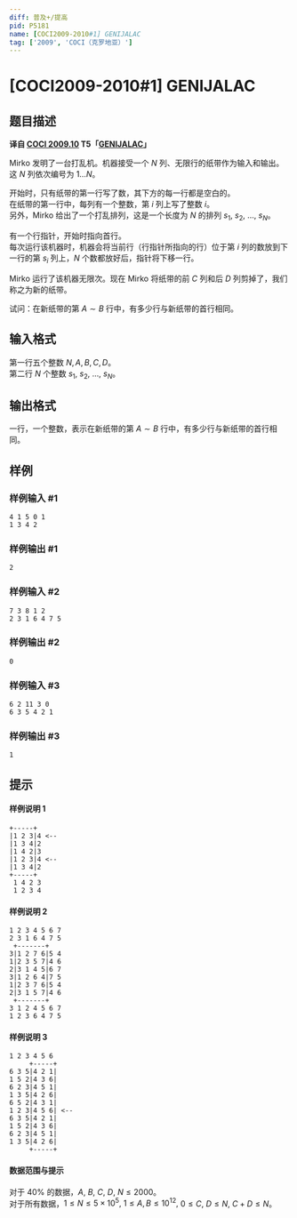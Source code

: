 ```yaml
---
diff: 普及+/提高
pid: P5181
name: [COCI2009-2010#1] GENIJALAC
tag: ['2009', 'COCI（克罗地亚）']
---
```

# [COCI2009-2010#1] GENIJALAC
## 题目描述

 **译自 [COCI 2009.10](http://hsin.hr/coci/archive/2009_2010/) T5「[GENIJALAC](http://hsin.hr/coci/archive/2009_2010/contest1_tasks.pdf)」**

Mirko 发明了一台打乱机。机器接受一个 $N$ 列、无限行的纸带作为输入和输出。这 $N$ 列依次编号为 $1\ldots N$。

开始时，只有纸带的第一行写了数，其下方的每一行都是空白的。  
在纸带的第一行中，每列有一个整数，第 $i$ 列上写了整数 $i$。  
另外，Mirko 给出了一个打乱排列，这是一个长度为 $N$ 的排列 $s_1,$ $s_2,$ $\ldots,$ $s_N$。

有一个行指针，开始时指向首行。  
每次运行该机器时，机器会将当前行（行指针所指向的行）位于第 $i$ 列的数放到下一行的第 $s_i$ 列上，$N$ 个数都放好后，指针将下移一行。

Mirko 运行了该机器无限次。现在 Mirko 将纸带的前 $C$ 列和后 $D$ 列剪掉了，我们称之为新的纸带。

试问：在新纸带的第 $A\sim B$ 行中，有多少行与新纸带的首行相同。
## 输入格式

第一行五个整数 $N, A, B, C, D$。  
第二行 $N$ 个整数 $s_1,$ $s_2,$ $\ldots,$ $s_N$。
## 输出格式

一行，一个整数，表示在新纸带的第 $A\sim B$ 行中，有多少行与新纸带的首行相同。
## 样例

### 样例输入 #1
```
4 1 5 0 1
1 3 4 2
```
### 样例输出 #1
```
2
```
### 样例输入 #2
```
7 3 8 1 2
2 3 1 6 4 7 5
```
### 样例输出 #2
```
0
```
### 样例输入 #3
```
6 2 11 3 0
6 3 5 4 2 1
```
### 样例输出 #3
```
1
```
## 提示

#### 样例说明 1
```plain
+-----+
|1 2 3|4 <--
|1 3 4|2
|1 4 2|3
|1 2 3|4 <--
|1 3 4|2
+-----+
 1 4 2 3
 1 2 3 4
```

#### 样例说明 2
```plain
1 2 3 4 5 6 7
2 3 1 6 4 7 5
 +-------+
3|1 2 7 6|5 4
1|2 3 5 7|4 6
2|3 1 4 5|6 7
3|1 2 6 4|7 5
1|2 3 7 6|5 4
2|3 1 5 7|4 6
 +-------+
3 1 2 4 5 6 7
1 2 3 6 4 7 5
```

#### 样例说明 3
```plain
1 2 3 4 5 6
     +-----+
6 3 5|4 2 1|
1 5 2|4 3 6|
6 2 3|4 5 1|
1 3 5|4 2 6|
6 5 2|4 3 1|
1 2 3|4 5 6| <--
6 3 5|4 2 1|
1 5 2|4 3 6|
6 2 3|4 5 1|
1 3 5|4 2 6|
     +-----+
```

#### 数据范围与提示
对于 $40\%$ 的数据，$A,$ $B,$ $C,$ $D,$ $N\le 2000$。  
对于所有数据，$1\le N\le 5\times 10^5,$ $1\le A, B\le 10^{12},$ $0\le C,$ $D\le N,$ $C+D\le N$。

